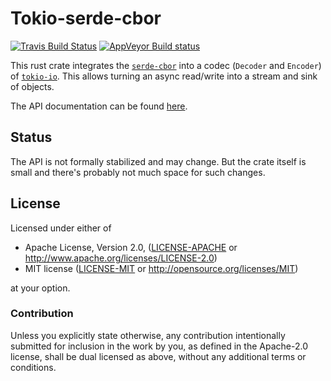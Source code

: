 # Tokio-serde-cbor

[![Travis Build Status](https://api.travis-ci.org/vorner/tokio-serde-cbor.png?branch=master)](https://travis-ci.org/vorner/tokio-serde-cbor)
[![AppVeyor Build status](https://ci.appveyor.com/api/projects/status/omgsa9hhwd5cpmmc/branch/master?svg=true)](https://ci.appveyor.com/project/vorner/tokio-serde-cbor/branch/master)

This rust crate integrates the
[`serde-cbor`](https://crates.io/crates/serde-cbor) into a codec (`Decoder` and
`Encoder`) of [`tokio-io`](https://crates.io/crates/tokio-io). This allows
turning an async read/write into a stream and sink of objects.

The API documentation can be found [here](https://docs.rs/tokio-serde-cbor).

## Status

The API is not formally stabilized and may change. But the crate itself is
small and there's probably not much space for such changes.

## License

Licensed under either of

 * Apache License, Version 2.0, ([LICENSE-APACHE](LICENSE-APACHE) or http://www.apache.org/licenses/LICENSE-2.0)
 * MIT license ([LICENSE-MIT](LICENSE-MIT) or http://opensource.org/licenses/MIT)

at your option.

### Contribution

Unless you explicitly state otherwise, any contribution intentionally
submitted for inclusion in the work by you, as defined in the Apache-2.0
license, shall be dual licensed as above, without any additional terms
or conditions.
